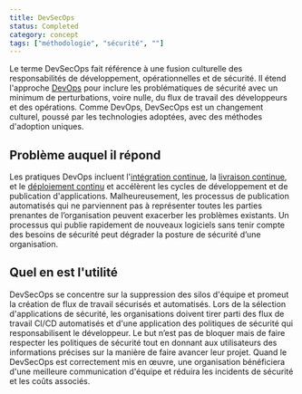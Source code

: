 ```yaml
---
title: DevSecOps 
status: Completed
category: concept
tags: ["méthodologie", "sécurité", ""]
---
```


Le terme DevSecOps fait référence à une fusion culturelle des responsabilités de développement, opérationnelles et de sécurité.
Il étend l'approche [DevOps](/fr/devops/) pour inclure les problématiques de sécurité
avec un minimum de perturbations, voire nulle, du flux de travail des développeurs et des opérations.
Comme DevOps, DevSecOps est un changement culturel, poussé par les technologies adoptées, avec des méthodes d'adoption uniques.

## Problème auquel il répond

Les pratiques DevOps incluent l'[intégration continue](/fr/continuous-integration/), la [livraison continue](/fr/continuous-delivery/),
et le [déploiement continu](/fr/continuous-deployment/) et accélèrent les cycles de développement et de publication d'applications.
Malheureusement, les processus de publication automatisés qui ne parviennent pas à représenter
toutes les parties prenantes de l’organisation peuvent exacerber les problèmes existants.
Un processus qui publie rapidement de nouveaux logiciels sans tenir compte des besoins de sécurité
peut dégrader la posture de sécurité d’une organisation.

## Quel en est l'utilité

DevSecOps se concentre sur la suppression des silos d'équipe et promeut la création de flux de travail sécurisés et automatisés.
Lors de la sélection d'applications de sécurité, les organisations doivent tirer parti 
des flux de travail CI/CD automatisés et d'une application des politiques de sécurité qui responsabilisent le développeur.
Le but n’est pas de bloquer mais de faire respecter les politiques de sécurité
tout en donnant aux utilisateurs des informations précises sur la manière de faire avancer leur projet.
Quand le DevSecOps est correctement mis en œuvre, une organisation bénéficiera d'une meilleure communication d'équipe et
réduira les incidents de sécurité et les coûts associés.
